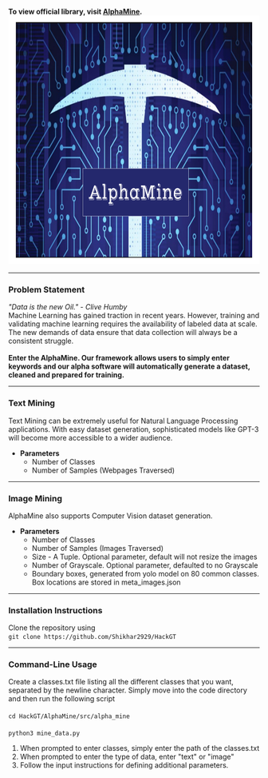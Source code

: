 <strong>To view official library, visit <a href="https://github.com/RohanPhadnis/AlphaMine">AlphaMine</a>.</strong>
<img src="AlphaMine Logo.png" style="width:885px;height:497px;">
<hr>

<h3>Problem Statement</h3>
<p> <i>"Data is the new Oil." - Clive Humby </i> <br> Machine Learning has gained traction in recent years. However, training and validating machine learning requires the availability of labeled data at scale. The new demands of data ensure that data collection will always be a consistent struggle.
<br>
<br> 
<strong>
Enter the AlphaMine. Our framework allows users to simply enter keywords and our alpha software will automatically generate a dataset, cleaned and prepared for training. 
  </strong>
  
</p>


<hr size="2">
<h3>Text Mining</h3>
<p>Text Mining can be extremely useful for Natural Language Processing applications. With easy dataset generation, sophisticated models like GPT-3 will become more accessible to a wider audience.</p>
<ul>
  <li> <strong> Parameters </strong> <ul> 
  <li>Number of Classes</li>
  <li>Number of Samples (Webpages Traversed)</li>
  </ul></li>
  
</ul>
<hr size="2">
<h3>Image Mining</h3>
<p> AlphaMine also supports Computer Vision dataset generation. 
<ul>
  <li><strong> Parameters </strong> <ul> 
  <li>Number of Classes</li>
  <li>Number of Samples (Images Traversed)</li>
  <li>Size - A Tuple. Optional parameter, default will not resize the images</li> 
  <li>Number of Grayscale. Optional parameter, defaulted to no Grayscale</li> 
  <li>Boundary boxes, generated from yolo model on 80 common classes. Box locations are stored in meta_images.json</li>
  </ul></li>
  
</ul>
<hr>
<h3>Installation Instructions</h3>
Clone the repository using 
<code> 
git clone https://github.com/Shikhar2929/HackGT
</code>
<hr>
<h3>Command-Line Usage</h3>
Create a classes.txt file listing all the different classes that you want, separated by the newline character. 
Simply move into the code directory and then run the following script
<br>
<code>
cd HackGT/AlphaMine/src/alpha_mine </code> <br> <code>
python3 mine_data.py
</code> 
<ol> <li> When prompted to enter classes, simply enter the path of the classes.txt
  </li>
  <li> When prompted to enter the type of data, enter "text" or "image"
  </li>
  <li> Follow the input instructions for defining additional parameters.  
  </li>
</ol>

